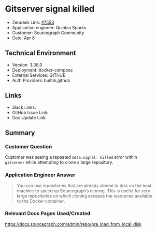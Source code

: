 # Gitserver signal killed <!-- Ticket Title  Hint: include keywords to make it searchable -->
 
- Zendesk Link: [#7553](https://sourcegraph.zendesk.com/agent/tickets/7553)
- Application engineer: Quinlan Sparks
- Customer: Sourcegraph Community <!-- Redact if this contains personally identifying information -->
- Date: Apr 8

<!-- Data populated from integration, speak to Ben Gordon or Michael Bali if not working -->
<!-- During Internal team trial, fill missing data manually (we are waiting for all data to sync) -->
 
## Technical Environment
- Version: 3.38.0
- Deployment: docker-compose
- External Services: GITHUB
- Auth Providers: builtin,github
 
 
## Links
<!-- Data for application engineer manual entry -->
- Slack Links:
- GitHub Issue Link:
- Doc Update Link:
 
## Summary
### Customer Question
Customer was seeing a repeated `meta:signal: killed` error within `gitserver` while attempting to clone a large repository.

### Application Engineer Answer
> You can use repositories that are already cloned to disk on the host machine to speed up Sourcegraph’s cloning. This is useful for very large repositories on which cloning exceeds the resources available to the Docker container.

 
### Relevant Docs Pages Used/Created
https://docs.sourcegraph.com/admin/repo/pre_load_from_local_disk

<!-- Once complete, upload a copy to https://github.com/sourcegraph/support-tools-internal/tree/main/resolved-tickets as a .md file -->
<!-- Name the file 7553.md -->
